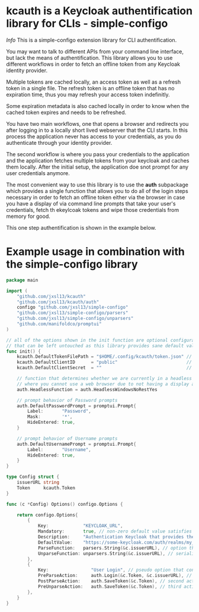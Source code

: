 # kcauth is a Keycloak authentification library for CLIs - simple-configo

*Info* This is a simple-configo extension library for CLI authentification.

You may want to talk to different APIs from your command line interface, but lack the means of authentification.
This library allows you to use different workflows in order to fetch an offline token from any Keycloak identity provider.

Multiple tokens are cached locally, an access token as well as a refresh token in a single file.
The refresh token is an offline token that has no expiration time, thus you may refresh your access token indefinitly.

Some expiration metadata is also cached locally in order to know when the cached token expires and needs to be refreshed.

You have two main workflows, one that opens a browser and redirects you after logging in to a locally short lived webserver that the CLI starts. In this process the application never has access to your credentials, as you do authenticate through your identity provider.

The second workflow is where you pass your credentials to the application and the application fetches multiple tokens from your keycloak and caches them locally. After the initial setup, the application doe snot prompt for any user credentials anymore.


The most convenient way to use this library is to use the **auth** subpackage which provides a single function that allows you to do all of the login steps necessary in order to fetch an offline token either via the browser in case you have a display of via command line prompts that take your user's credentials, fetch th ekeylcoak tokens and wipe those credentials from memory for good.

This one step authentification is shown in the example below.

# Example usage in combination with the  simple-configo library

```go
package main

import (
	"github.com/jxsl13/kcauth"
	"github.com/jxsl13/kcauth/auth"
	configo "github.com/jxsl13/simple-configo"
	"github.com/jxsl13/simple-configo/parsers"
	"github.com/jxsl13/simple-configo/unparsers"
	"github.com/manifoldco/promptui"
)

// all of the options shown in the init function are optional configuration parameters
// that can be left untouched as this library provides sane default values.
func init() {
	kcauth.DefaultTokenFilePath = "$HOME/.config/kcauth/token.json" // this is dynamically initialized at startup
	kcauth.DefaultClientID 		= "public"							// if you want to use a different client id
	kcauth.DefaultClientSecret 	= ""								// if you want to provide a client secret

	// function that determines whether we are currently in a headless environment
	// where you cannot use a web browser due to not having a display attached
	auth.HeadlessFunction = auth.HeadlessWindowsNoRestYes

	// prompt behavior of Password prompts
	auth.DefaultPasswordPrompt = promptui.Prompt{
		Label:       "Password",
		Mask:        '*',
		HideEntered: true,
	}

	// prompt behavior of Username prompts
	auth.DefaultUsernamePrompt = promptui.Prompt{
		Label:       "Username",
		HideEntered: true,
	}
}

type Config struct {
	issuerURL string
	Token     kcauth.Token
}

func (c *Config) Options() configo.Options {

	return configo.Options{
		{
			Key:             "KEYCLOAK_URL",
			Mandatory:       true, // non-zero default value satisfies this condition
			Description:     "Authentication Keycloak that provides the authorization token.",
			DefaultValue:    "https://some-keycloak.com/auth/realms/my_realm",
			ParseFunction:   parsers.String(&c.issuerURL), // option that evaluates env map values
			UnparseFunction: unparsers.String(&c.issuerURL), // serializes values bavk into a string.
		},
		{
			Key:             	"User Login", // pseudo option that consists solely of actions
			PreParseAction:   	auth.Login(&c.Token, &c.issuerURL), // first action executed on parsing
			PostParseAction: 	auth.SaveToken(&c.Token), // second action executed on parsing
			PreUnparseAction: 	auth.SaveToken(&c.Token), // third action executed before unpasing
		},
	}
}
```